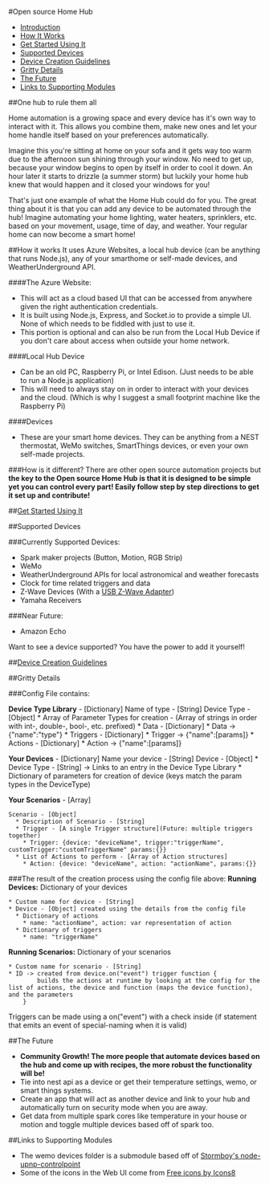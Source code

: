 #Open source Home Hub

* [Introduction](#one-hub-to-rule-them-all)
* [How It Works](#how-it-works)
* [Get Started Using It](GetStartedUsing.md)
* [Supported Devices](#supported-devices)
* [Device Creation Guidelines](DeviceCreationGuidelines.md)
* [Gritty Details](#gritty-details)
* [The Future](#the-future)
* [Links to Supporting Modules](#links-to-supporting-modules)

##One hub to rule them all

Home automation is a growing space and every device has it's own way to interact with it. This allows you combine them, make new ones and let your home handle itself based on your preferences automatically.

Imagine this you're sitting at home on your sofa and it gets way too warm due to the afternoon sun shining through your window. No need to get up, because your window begins to open by itself in order to cool it down. An hour later it starts to drizzle (a summer storm) but luckily your home hub knew that would happen and it closed your windows for you!

That's just one example of what the Home Hub could do for you. The great thing about it is that you can add any device to be automated through the hub! Imagine automating your home lighting, water heaters, sprinklers, etc. based on your movement, usage, time of day, and weather. Your regular home can now become a smart home!

##How it works
It uses Azure Websites, a local hub device (can be anything that runs Node.js), any of your smarthome or self-made devices, and WeatherUnderground API.

####The Azure Website:
* This will act as a cloud based UI that can be accessed from anywhere given the right authentication credentials.
* It is built using Node.js, Express, and Socket.io to provide a simple UI. None of which needs to be fiddled with just to use it.
* This portion is optional and can also be run from the Local Hub Device if you don't care about access when outside your home network.

####Local Hub Device
* Can be an old PC, Raspberry Pi, or Intel Edison. (Just needs to be able to run a Node.js application)
* This will need to always stay on in order to interact with your devices and the cloud. (Which is why I suggest a small footprint machine like the Raspberry Pi)

####Devices
* These are your smart home devices. They can be anything from a NEST thermostat, WeMo switches, SmartThings devices, or even your own self-made projects.

###How is it different?
There are other open source automation projects but **the key to the Open source Home Hub is that it is designed to be simple yet you can control every part! Easily follow step by step directions to get it set up and contribute!**

##[Get Started Using It](GetStartedUsing.md)

##Supported Devices

###Currently Supported Devices:
  * Spark maker projects (Button, Motion, RGB Strip)
  * WeMo
  * WeatherUnderground APIs for local astronomical and weather forecasts
  * Clock for time related triggers and data
  * Z-Wave Devices (With a [USB Z-Wave Adapter](http://amzn.to/1AByX3j))
  * Yamaha Receivers

###Near Future:
  * Amazon Echo

Want to see a device supported? You have the power to add it yourself!

##[Device Creation Guidelines](DeviceCreationGuidelines.md)

##Gritty Details

###Config File contains:

  **Device Type Library** - [Dictionary]
    Name of type - [String]
    Device Type - [Object]
      * Array of Parameter Types for creation - (Array of strings in order with int-, double-, bool-, etc. prefixed)
      * Data - [Dictionary]
        * Data -> {"name":"type"}
      * Triggers - [Dictionary]
        * Trigger -> {"name":[params]}
      * Actions - [Dictionary]
        * Action -> {"name":[params]}

  **Your Devices** - [Dictionary]
    Name your device - [String]
    Device - [Object]
      * Device Type - [String] -> Links to an entry in the Device Type Library
      * Dictionary of parameters for creation of device (keys match the param types in the DeviceType)

  **Your Scenarios** - [Array]

    Scenario - [Object]
      * Description of Scenario - [String]
      * Trigger - [A single Trigger structure](Future: multiple triggers together)
        * Trigger: {device: "deviceName", trigger:"triggerName", customTrigger:"customTriggerName" params:{}}
      * List of Actions to perform - [Array of Action structures]
        * Action: {device: "deviceName", action: "actionName", params:{}}

###The result of the creation process using the config file above:
  **Running Devices:** Dictionary of your devices

    * Custom name for device - [String]
    * Device - [Object] created using the details from the config file
      * Dictionary of actions
        * name: "actionName", action: var representation of action
      * Dictionary of triggers
        * name: "triggerName"

  **Running Scenarios:** Dictionary of your scenarios

    * Custom name for scenario - [String]
    * ID -> created from device.on("event") trigger function {
            builds the actions at runtime by looking at the config for the list of actions, the device and function (maps the device function), and the parameters
        }

Triggers can be made using a on("event") with a check inside (if statement that emits an event of special-naming when it is valid)

##The Future
* **Community Growth! The more people that automate devices based on the hub and come up with recipes, the more robust the functionality will be!**
* Tie into nest api as a device or get their temperature settings, wemo, or smart things systems.
* Create an app that will act as another device and link to your hub and automatically turn on security mode when you are away.
* Get data from multiple spark cores like temperature in your house or motion and toggle multiple devices based off of spark too.

##Links to Supporting Modules

* The wemo devices folder is a submodule based off of [Stormboy's node-upnp-controlpoint](https://github.com/stormboy/node-upnp-controlpoint)
* Some of the icons in the Web UI come from [Free icons by Icons8](https://icons8.com/)
